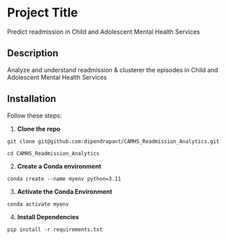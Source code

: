 # Project Title

Predict readmission in Child and Adolescent Mental Health Services

## Description

Analyze and understand readmission & clusterer the episodes in Child and Adolescent Mental Health Services


## Installation

Follow these steps:


1. **Clone the repo**

``git clone git@github.com:dipendrapant/CAMHS_Readmission_Analytics.git``

``cd CAMHS_Readmission_Analytics``

2. **Create a Conda environment**

``conda create --name myenv python=3.11``

3. **Activate the Conda Environment**

``conda activate myenv``

4. **Install Dependencies**

``pip install -r requirements.txt``



